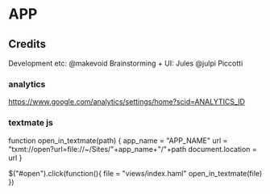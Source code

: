 # APP

## Credits

Development etc: @makevoid
Brainstorming + UI: Jules @julpi Piccotti

### analytics

https://www.google.com/analytics/settings/home?scid=ANALYTICS_ID

### textmate js

function open_in_textmate(path) {
  app_name = "APP_NAME"
  url = "txmt://open?url=file://~/Sites/"+app_name+"/"+path
  document.location = url
}

$("#open").click(function(){
  file = "views/index.haml"
  open_in_textmate(file)
})
